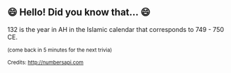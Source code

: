 ## :smile: Hello! Did you know that... :smile:
132 is the year in AH in the Islamic calendar that corresponds to 749 - 750 CE.

<sup>(come back in 5 minutes for the next trivia)</sup>


<sup>Credits: http://numbersapi.com</sup>
